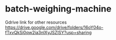 # batch-weighing-machine

Gdrive link for other resources
https://drive.google.com/drive/folders/16oY04o-fTxvQkSi0qw2ia3nlXyJSZlSY?usp=sharing
